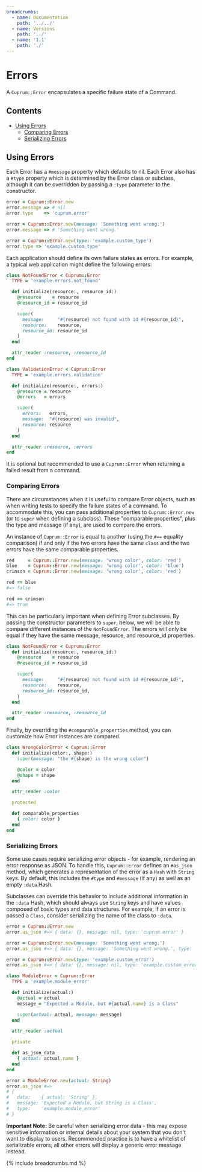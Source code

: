 ```yaml
---
breadcrumbs:
  - name: Documentation
    path: '../../'
  - name: Versions
    path: '../'
  - name: '1.1'
    path: './'
---
```


# Errors

A `Cuprum::Error` encapsulates a specific failure state of a Command.

## Contents

- [Using Errors](#using-errors)
  - [Comparing Errors](#comparing-errors)
  - [Serializing Errors](#serializing-errors)

## Using Errors

Each Error has a `#message` property which defaults to nil. Each Error also has a `#type` property which is determined by the Error class or subclass, although it can be overridden by passing a `:type` parameter to the constructor.

```ruby
error = Cuprum::Error.new
error.message => # nil
error.type    => 'cuprum.error'

error = Cuprum::Error.new(message: 'Something went wrong.')
error.message => # 'Something went wrong.'

error = Cuprum::Error.new(type: 'example.custom_type')
error.type => 'example.custom_type'
```

Each application should define its own failure states as errors. For example, a typical web application might define the following errors:

```ruby
class NotFoundError < Cuprum::Error
  TYPE = 'example.errors.not_found'

  def initialize(resource:, resource_id:)
    @resource    = resource
    @resource_id = resource_id

    super(
      message:     "#{resource} not found with id #{resource_id}",
      resource:    resource,
      resource_id: resource_id
    )
  end

  attr_reader :resource, :resource_id
end

class ValidationError < Cuprum::Error
  TYPE = 'example.errors.validation'

  def initialize(resource:, errors:)
    @resource = resource
    @errors   = errors

    super(
      errors:   errors,
      message:  "#{resource} was invalid",
      resource: resource
    )
  end

  attr_reader :resource, :errors
end
```

It is optional but recommended to use a `Cuprum::Error` when returning a failed result from a command.

### Comparing Errors

There are circumstances when it is useful to compare Error objects, such as when writing tests to specify the failure states of a command. To accommodate this, you can pass additional properties to `Cuprum::Error.new` (or to `super` when defining a subclass). These "comparable properties", plus the type and message (if any), are used to compare the errors.

An instance of `Cuprum::Error` is equal to another (using the `#==` equality comparison) if and only if the two errors have the same `class` and the two errors have the same comparable properties.

```ruby
red     = Cuprum::Error.new(message: 'wrong color', color: 'red')
blue    = Cuprum::Error.new(message: 'wrong color', color: 'blue')
crimson = Cuprum::Error.new(message: 'wrong color', color: 'red')

red == blue
#=> false

red == crimson
#=> true
```

This can be particularly important when defining Error subclasses. By passing the constructor parameters to `super`, below, we will be able to compare different instances of the `NotFoundError`. The errors will only be equal if they have the same message, resource, and resource_id properties.

```ruby
class NotFoundError < Cuprum::Error
  def initialize(resource:, resource_id:)
    @resource    = resource
    @resource_id = resource_id

    super(
      message:     "#{resource} not found with id #{resource_id}",
      resource:    resource,
      resource_id: resource_id,
    )
  end

  attr_reader :resource, :resource_id
end
```

Finally, by overriding the `#comparable_properties` method, you can customize how Error instances are compared.

```ruby
class WrongColorError < Cuprum::Error
  def initialize(color:, shape:)
    super(message: "the #{shape} is the wrong color")

    @color = color
    @shape = shape
  end

  attr_reader :color

  protected

  def comparable_properties
    { color: color }
  end
end
```

### Serializing Errors

Some use cases require serializing error objects - for example, rendering an error response as JSON. To handle this, `Cuprum::Error` defines an `#as_json` method, which generates a representation of the error as a `Hash` with `String` keys. By default, this includes the `#type` and `#message` (if any) as well as an empty `:data` Hash.

Subclasses can override this behavior to include additional information in the `:data` Hash, which should always use `String` keys and have values composed of basic types and data structures. For example, if an error is passed a `Class`, consider serializing the name of the class to `:data`.

```ruby
error = Cuprum::Error.new
error.as_json #=> { data: {}, message: nil, type: 'cuprum.error' }

error = Cuprum::Error.new(message: 'Something went wrong.')
error.as_json #=> { data: {}, message: 'Something went wrong.', type: 'cuprum.error' }

error = Cuprum::Error.new(type: 'example.custom_error')
error.as_json #=> { data: {}, message: nil, type: 'example.custom_error' }

class ModuleError < Cuprum::Error
  TYPE = 'example.module_error'

  def initialize(actual:)
    @actual = actual
    message = "Expected a Module, but #{actual.name} is a Class"

    super(actual: actual, message: message)
  end

  attr_reader :actual

  private

  def as_json_data
    { actual: actual.name }
  end
end

error = ModuleError.new(actual: String)
error.as_json #=>
# {
#   data:    { actual: 'String' },
#   message: 'Expected a Module, but String is a Class',
#   type:    'example.module_error'
# }
```

**Important Note:** Be careful when serializing error data - this may expose sensitive information or internal details about your system that you don't want to display to users. Recommended practice is to have a whitelist of serializable errors; all other errors will display a generic error message instead.

{% include breadcrumbs.md %}
